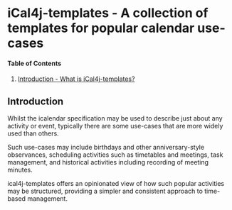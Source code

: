 # iCal4j-templates - A collection of templates for popular calendar use-cases

[Introduction]: #introduction


#### Table of Contents

1. [Introduction - What is iCal4j-templates?][Introduction]

## Introduction

Whilst the icalendar specification may be used to describe just about any activity or event, typically there are some use-cases that are more widely used than others.

Such use-cases may include birthdays and other anniversary-style observances, scheduling activities such as timetables and meetings, task management, and historical activities including recording of meeting minutes.

ical4j-templates offers an opinionated view of how such popular activities may be structured, providing a simpler and consistent approach to time-based management.
